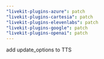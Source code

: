 ```yaml
---
"livekit-plugins-azure": patch
"livekit-plugins-cartesia": patch
"livekit-plugins-elevenlabs": patch
"livekit-plugins-google": patch
"livekit-plugins-openai": patch
---
```


add update_options to TTS
